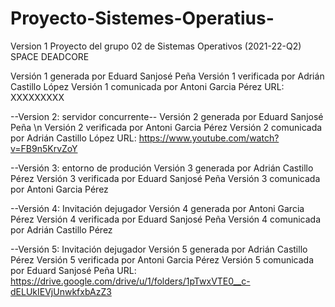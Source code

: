 # Proyecto-Sistemes-Operatius-

Version 1
Proyecto del grupo 02 de Sistemas Operativos (2021-22-Q2)
SPACE DEADCORE

Versión 1 generada por Eduard Sanjosé Peña
Versión 1 verificada por Adrián Castillo López
Versión 1 comunicada por Antoni Garcia Pérez
URL: XXXXXXXXX

--Version 2: servidor concurrente--
Versión 2 generada por Eduard Sanjosé Peña \n
Versión 2 verificada por Antoni Garcia Pérez
Versión 2 comunicada por Adrián Castillo López
URL: https://www.youtube.com/watch?v=FB9n5KrvZoY


--Versión 3: entorno de produción
 Versión 3 generada por Adrián Castillo Pérez
 Versión 3 verificada por Eduard Sanjosé Peña
 Versión 3 comunicada por Antoni Garcia Pérez

--Versión 4: Invitación dejugador
 Versión 4 generada por Antoni Garcia Pérez
 Versión 4 verificada por Eduard Sanjosé Peña
 Versión 4 comunicada por Adrián Castillo Pérez
 
--Versión 5: Invitación dejugador
 Versión 5 generada por Adrián Castillo Pérez
 Versión 5 verificada por Antoni Garcia Pérez
 Versión 5 comunicada por Eduard Sanjosé Peña
 URL: https://drive.google.com/drive/u/1/folders/1pTwxVTE0__c-dELUkIEVjUnwkfxbAzZ3
